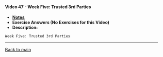 #### Video 47 - Week Five: Trusted 3rd Parties

- **[Notes](notes.md)**
- **Exercise Answers (No Exercises for this Video)**
- **Description:**

```
Week Five: Trusted 3rd Parties
```

---
 
[Back to main](https://github.com/rot0xd/Coursera/blob/master/Cryptography/I/README.md)

